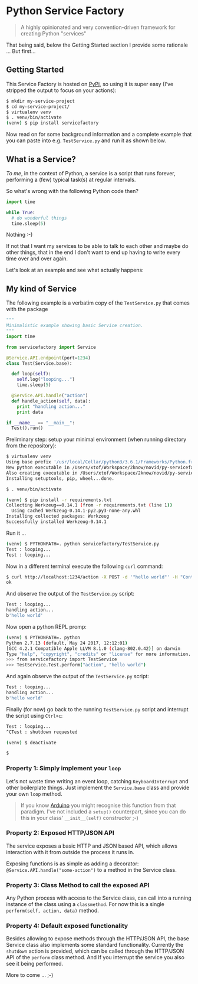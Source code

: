 # Python Service Factory

> A highly opinionated and very convention-driven framework for creating Python "services"

That being said, below the Getting Started section I provide some rationale ... But first...

## Getting Started

This Service Factory is hosted on [PyPi](https://pypi.org/project/servicefactory/), so using it is super easy (I've stripped the output to focus on your actions):

```bash
$ mkdir my-service-project
$ cd my-service-project/
$ virtualenv venv
$ . venv/bin/activate
(venv) $ pip install servicefactory
```

Now read on for some background information and a complete example that you can paste into e.g. `TestService.py` and run it as shown below.

## What is a Service?

_To me_, in the context of Python, a service is a script that runs forever, performing a (few) typical task(s) at regular intervals.

So what's wrong with the following Python code then?

```python
import time

while True:
  # do wonderful things
  time.sleep(5)
```

Nothing :-)

If not that I want my services to be able to talk to each other and maybe do other things, that in the end I don't want to end up having to write every time over and over again.

Let's look at an example and see what actually happens:

## My kind of Service

The following example is a verbatim copy of the `TestService.py` that comes with the package

```python
"""
Minimalistic example showing basic Service creation.
"""
import time

from servicefactory import Service

@Service.API.endpoint(port=1234)
class Test(Service.base):

  def loop(self):
    self.log("looping...")
    time.sleep(5)

  @Service.API.handle("action")
  def handle_action(self, data):
    print "handling action..."
    print data

if __name__ == "__main__":
  Test().run()
```

Preliminary step: setup your minimal environment (when running directory from the repository):

```bash
$ virtualenv venv
Using base prefix '/usr/local/Cellar/python3/3.6.1/Frameworks/Python.framework/Versions/3.6'
New python executable in /Users/xtof/Workspace/2know/novid/py-servicefactory/venv/bin/python3.6
Also creating executable in /Users/xtof/Workspace/2know/novid/py-servicefactory/venv/bin/python
Installing setuptools, pip, wheel...done.

$ . venv/bin/activate

(venv) $ pip install -r requirements.txt 
Collecting Werkzeug==0.14.1 (from -r requirements.txt (line 1))
  Using cached Werkzeug-0.14.1-py2.py3-none-any.whl
Installing collected packages: Werkzeug
Successfully installed Werkzeug-0.14.1
```

Run it ...

```bash
(venv) $ PYTHONPATH=. python servicefactory/TestService.py
Test : looping...
Test : looping...
```

Now in a different terminal execute the following `curl` command:

```bash
$ curl http://localhost:1234/action -X POST -d '"hello world"' -H "Content-Type: application/json"
ok
```

And observe the output of the `TestService.py` script:

```bash
Test : looping...
handling action...
b'hello world'
```

Now open a python REPL promp:

```bash
(venv) $ PYTHONPATH=. python
Python 2.7.13 (default, May 24 2017, 12:12:01) 
[GCC 4.2.1 Compatible Apple LLVM 8.1.0 (clang-802.0.42)] on darwin
Type "help", "copyright", "credits" or "license" for more information.
>>> from servicefactory import TestService
>>> TestService.Test.perform("action", "hello world")
```

And again observe the output of the `TestService.py` script:

```bash
Test : looping...
handling action...
b'hello world'
```

Finally (for now) go back to the running `TestService.py` script and interrupt the script using `Ctrl+c`:

```bash
Test : looping...
^CTest : shutdown requested

(venv) $ deactivate

$ 
```

### Property 1: Simply implement your `loop`

Let's not waste time writing an event loop, catching `KeyboardInterrupt` and other boilerplate things. Just implement the `Service.base` class and provide your own `loop` method.

> If you know [Arduino](https://www.arduino.cc) you might recognise this function from that paradigm. I've not included a `setup()` counterpart, since you can do this in your class'  `__init__(self)` constructor ;-)

### Property 2: Exposed HTTP/JSON API

The service exposes a basic HTTP and JSON based API, which allows interaction with it from outside the process it runs in. 

Exposing functions is as simple as adding a decorator: `@Service.API.handle("some-action")` to a method in the Service class.

### Property 3: Class Method to call the exposed API

Any Python process with access to the Service class, can call into a running instance of the class using a `classmethod`. For now this is a single `perform(self, action, data)` method.

### Property 4: Default exposed functionality

Besides allowing to expose methods through the HTTP/JSON API, the base Service class also implements some standard functionality. Currently the `shutdown` action is provided, which can be called through the HTTP/JSON API of the `perform` class method. And If you interrupt the service you also see it being performed.

More to come ... ;-)
